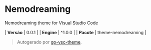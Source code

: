 # Nemodreaming

Nemodreaming theme for Visual Studio Code

| **Versão** | 0.0.1 |
| **Engine** | ^1.0.0 |
| **Pacote** | theme-nemodreaming |

> Autogerado por [go-vsc-theme](https://github.com/natalbu/go-vsc-theme).
